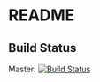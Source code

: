 README
===

Build Status
---

Master: [![Build Status](https://travis-ci.org/rocketvoip/rocketvoip.svg?branch=master)](https://travis-ci.org/rocketvoip/rocketvoip)